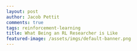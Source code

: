 ```yaml
---
layout: post
author: Jacob Pettit
comments: true
tags: reinforcement-learning
title: What Being an RL Researcher is Like
featured-image: /assets/imgs/default-banner.png
---
```


